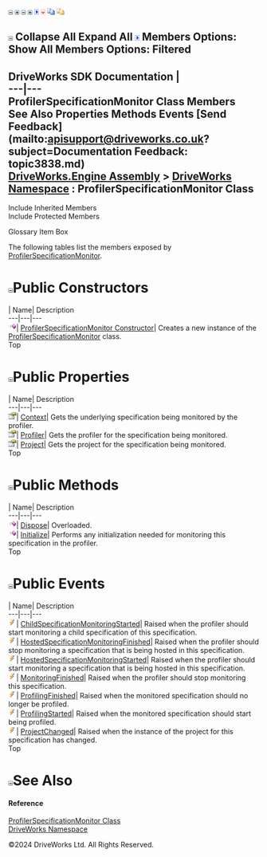 ![](dotnetimages/collapse.gif) ![](dotnetimages/expand.gif) ![](dotnetimages/collapse.gif) ![](dotnetimages/expand.gif) ![](dotnetimages/drpdown.gif) ![](dotnetimages/drpdown_orange.gif) ![](dotnetimages/copycode.gif) ![](dotnetimages/copycodeHighlight.gif)

![](dotnetimages/collapse.gif) Collapse All Expand All ![](dotnetimages/drpdown.gif) Members Options: Show All  Members Options: Filtered   
---  
DriveWorks SDK Documentation  |   
---|---  
ProfilerSpecificationMonitor Class Members   
See Also Properties Methods Events [Send Feedback](mailto:apisupport@driveworks.co.uk?subject=Documentation Feedback: topic3838.md)  
[DriveWorks.Engine Assembly](topic2156.md) > [DriveWorks Namespace](topic2159.md) : ProfilerSpecificationMonitor Class  
---  
  
Include Inherited Members    
Include Protected Members  


Glossary Item Box

The following tables list the members exposed by [ProfilerSpecificationMonitor](topic3838.md).

# ![](dotnetimages/collapse.gif)Public Constructors

| Name| Description  
---|---|---  
![Public Constructor](dotnetimages/publicConstructor.gif)| [ProfilerSpecificationMonitor Constructor](topic3844.md)| Creates a new instance of the [ProfilerSpecificationMonitor](topic3838.md) class.   
Top

# ![](dotnetimages/collapse.gif)Public Properties

| Name| Description  
---|---|---  
![Public Property](dotnetimages/publicProperty.gif)| [Context](topic3849.md)| Gets the underlying specification being monitored by the profiler.   
![Public Property](dotnetimages/publicProperty.gif)| [Profiler](topic3850.md)| Gets the profiler for the specification being monitored.   
![Public Property](dotnetimages/publicProperty.gif)| [Project](topic3851.md)| Gets the project for the specification being monitored.   
Top

# ![](dotnetimages/collapse.gif)Public Methods

| Name| Description  
---|---|---  
![Public Method](dotnetimages/publicMethod.gif)| [Dispose](topic3845.md)| Overloaded.   
![Public Method](dotnetimages/publicMethod.gif)| [Initialize](topic3848.md)| Performs any initialization needed for monitoring this specification in the profiler.   
Top

# ![](dotnetimages/collapse.gif)Public Events

| Name| Description  
---|---|---  
![Public Event](dotnetimages/publicEvent.gif)| [ChildSpecificationMonitoringStarted](topic3852.md)| Raised when the profiler should start monitoring a child specification of this specification.   
![Public Event](dotnetimages/publicEvent.gif)| [HostedSpecificationMonitoringFinished](topic3853.md)| Raised when the profiler should stop monitoring a specification that is being hosted in this specification.   
![Public Event](dotnetimages/publicEvent.gif)| [HostedSpecificationMonitoringStarted](topic3854.md)| Raised when the profiler should start monitoring a specification that is being hosted in this specification.   
![Public Event](dotnetimages/publicEvent.gif)| [MonitoringFinished](topic3855.md)| Raised when the profiler should stop monitoring this specification.   
![Public Event](dotnetimages/publicEvent.gif)| [ProfilingFinished](topic3856.md)| Raised when the monitored specification should no longer be profiled.   
![Public Event](dotnetimages/publicEvent.gif)| [ProfilingStarted](topic3857.md)| Raised when the monitored specification should start being profiled.   
![Public Event](dotnetimages/publicEvent.gif)| [ProjectChanged](topic3858.md)| Raised when the instance of the project for this specification has changed.   
Top

# ![](dotnetimages/collapse.gif)See Also

#### Reference

[ProfilerSpecificationMonitor Class](topic3838.md)   
[DriveWorks Namespace](topic2159.md)

©2024 DriveWorks Ltd. All Rights Reserved.
